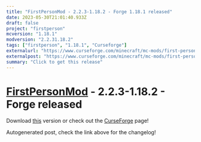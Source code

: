 ```yaml
---
title: "FirstPersonMod - 2.2.3-1.18.2 - Forge 1.18.1 released"
date: 2023-05-30T21:01:40.933Z
draft: false
project: "firstperson"
mcversion: "1.18.1"
modversion: "2.2.31.18.2"
tags: ["firstperson", "1.18.1", "Curseforge"]
externalurl: "https://www.curseforge.com/minecraft/mc-mods/first-person-model/files/4559640"
externalpost: "https://www.curseforge.com/minecraft/mc-mods/first-person-model/files/4559640"
summary: "Click to get this release"
---
```

# [FirstPersonMod](/project/firstperson) - 2.2.3-1.18.2 - Forge released
Download [this](https://www.curseforge.com/minecraft/mc-mods/first-person-model/files/4559640) version or check out the [CurseForge](https://www.curseforge.com/minecraft/mc-mods/first-person-model) page!

Autogenerated post, check the link above for the changelog!
